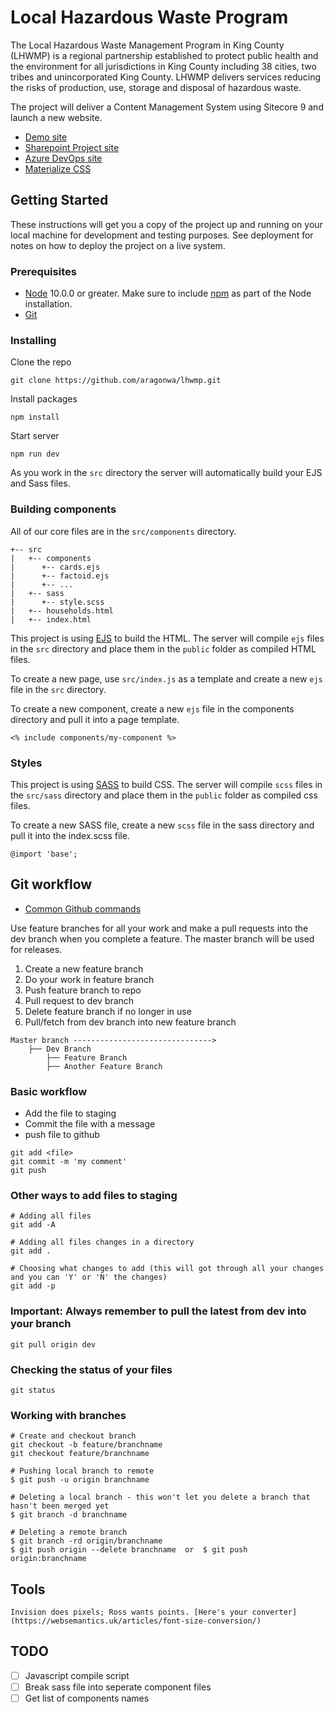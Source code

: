# Local Hazardous Waste Program

The Local Hazardous Waste Management Program in King County (LHWMP) is a regional partnership established to protect public health and the environment for all jurisdictions in King County including 38 cities, two tribes and unincorporated King County.  LHWMP delivers services reducing the risks of production, use, storage and disposal of hazardous waste.

The project will deliver a Content Management System using Sitecore 9 and launch a new website. 

* [Demo site](http://kc-lhwmp.surge.sh/)
* [Sharepoint Project site](https://kc1.sharepoint.com/teams/IT/PMCOE/LHWMP/default.aspx)
* [Azure DevOps site](https://kingcounty.visualstudio.com/Local-Hazardous-Waste-Management)
* [Materialize CSS](https://materializecss.com)

## Getting Started

These instructions will get you a copy of the project up and running on your local machine for development and testing purposes. See deployment for notes on how to deploy the project on a live system.

### Prerequisites

* [Node](https://nodejs.org/en/) 10.0.0 or greater. Make sure to include [npm](https://blog.npmjs.org/post/85484771375/how-to-install-npm) as part of the Node installation.
* [Git](https://git-scm.com/)

### Installing

Clone the repo
```
git clone https://github.com/aragonwa/lhwmp.git
```
Install packages
````````````````
npm install
````````````````
Start server
````````````````
npm run dev
````````````````
As you work in the ```src``` directory the server will automatically build your EJS and Sass files.
### Building components

All of our core files are in the ```src/components``` directory. 

```
+-- src
|   +-- components
|      +-- cards.ejs
|      +-- factoid.ejs
|      +-- ...
|   +-- sass
|      +-- style.scss
|   +-- households.html
|   +-- index.html
```
This project is using [EJS](https://www.ejs.co/) to build the HTML. The server will compile ```ejs``` files in the ```src``` directory and place them in the ```public``` folder as compiled HTML files.

To create a new page, use ```src/index.js``` as a template and create a new ```ejs``` file in the ```src``` directory.

To create a new component, create a new ```ejs``` file in the components directory and pull it into a page template.

```
<% include components/my-component %>
```
### Styles

This project is using [SASS](https://sass-lang.com/) to build CSS. The server will compile ```scss``` files in the ```src/sass``` directory and place them in the ```public``` folder as compiled css files.

To create a new SASS file, create a new ```scss``` file in the sass directory and pull it into the index.scss file.

```
@import 'base';
```
## Git workflow

* [Common Github commands](https://github.com/bpassos/git-commands)

Use feature branches for all your work and make a pull requests into the dev branch when you complete a feature. The master branch will be used for releases.

1. Create a new feature branch
2. Do your work in feature branch
3. Push feature branch to repo
4. Pull request to dev branch 
5. Delete feature branch if no longer in use
6. Pull/fetch from dev branch into new feature branch

````````````
Master branch ------------------------------->
    ├── Dev Branch 
        ├── Feature Branch 
        ├── Another Feature Branch
```````````````

### Basic workflow

* Add the file to staging
* Commit the file with a message
* push file to github

````````
git add <file>
git commit -m 'my comment'
git push
````````

### Other ways to add files to staging 

`````````
# Adding all files
git add -A

# Adding all files changes in a directory
git add .

# Choosing what changes to add (this will got through all your changes and you can 'Y' or 'N' the changes)
git add -p
`````````

### Important: Always remember to pull the latest from dev into your branch

```````
git pull origin dev
```````

### Checking the status of your files

`````````
git status
`````````

### Working with branches

````````
# Create and checkout branch
git checkout -b feature/branchname
git checkout feature/branchname

# Pushing local branch to remote
$ git push -u origin branchname

# Deleting a local branch - this won't let you delete a branch that hasn't been merged yet
$ git branch -d branchname

# Deleting a remote branch
$ git branch -rd origin/branchname
$ git push origin --delete branchname  or  $ git push origin:branchname
````````

## Tools

````````
Invision does pixels; Ross wants points. [Here's your converter] (https://websemantics.uk/articles/font-size-conversion/) 

````````

## TODO

- [ ] Javascript compile script
- [ ] Break sass file into seperate component files
- [ ] Get list of components names
